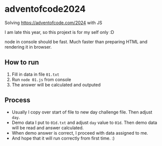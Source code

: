 # adventofcode2024

Solving https://adventofcode.com/2024 with JS

I am late this year, so this projext is for my self only :D

node in console should be fast. Much faster than preparing HTML and rendering it in browser.

## How to run

1. Fill in data in file `01.txt`
1. Run `node 01.js` from console
1. The answer will be calculated and outputed

## Process

- Usually I copy over start of file to new day challenge file. Then adjust `day`.
- Demo data I put to `01d.txt` and adjust `day` value to `01d`. Then demo data will be read and answer calculated.
- When demo answer is correct, I proceed with data assigned to me.
- And hope that it will run correctly from first time. :)

